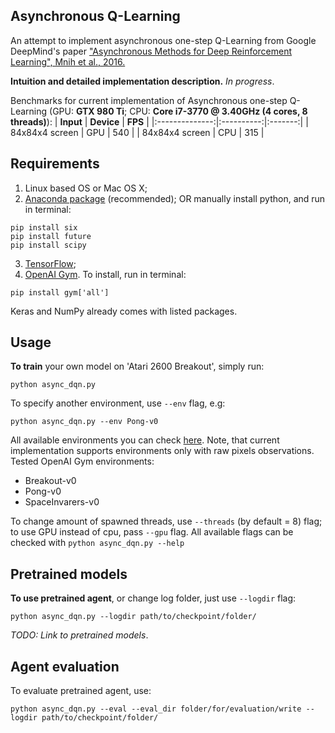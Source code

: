 ## Asynchronous Q-Learning
An attempt to implement asynchronous one-step Q-Learning from Google DeepMind's paper ["Asynchronous Methods for Deep Reinforcement Learning", Mnih et al., 2016.](https://arxiv.org/abs/1602.01783)

**Intuition and detailed implementation description.**
*In progress*.

Benchmarks for current implementation of Asynchronous one-step Q-Learning (GPU: **GTX 980 Ti**; CPU: **Core i7-3770 @ 3.40GHz (4 cores, 8 threads)**):
| **Input**      | **Device** | **FPS** |
|:--------------:|:----------:|:-------:|
| 84x84x4 screen | GPU        | 540     |
| 84x84x4 screen | CPU        | 315     |


## Requirements
1. Linux based OS or Mac OS X;
2. [Anaconda package](https://www.continuum.io/downloads) (recommended);
OR manually install python, and run in terminal:
```
pip install six
pip install future
pip install scipy
```
3. [TensorFlow](https://www.tensorflow.org/);
4. [OpenAI Gym](https://gym.openai.com/). To install, run in terminal:
```
pip install gym['all']
```
Keras and NumPy already comes with listed packages.

## Usage
**To train** your own model on 'Atari 2600 Breakout', simply run:
```
python async_dqn.py
```

To specify another environment, use `--env` flag, e.g:
```
python async_dqn.py --env Pong-v0
```
All available environments you can check [here](https://gym.openai.com/envs). Note, that current implementation supports environments only with raw pixels observations.
Tested OpenAI Gym environments:
* Breakout-v0
* Pong-v0
* SpaceInvarers-v0

To change amount of spawned threads, use `--threads` (by default = 8) flag; to use GPU instead of cpu, pass `--gpu` flag.
All available flags can be checked with `python async_dqn.py --help`

## Pretrained models
**To use pretrained agent**, or change log folder, just use `--logdir` flag:
```
python async_dqn.py --logdir path/to/checkpoint/folder/
```
*TODO: Link to pretrained models*.

## Agent evaluation
To evaluate pretrained agent, use:
```
python async_dqn.py --eval --eval_dir folder/for/evaluation/write --logdir path/to/checkpoint/folder/
```
